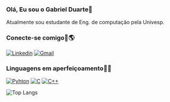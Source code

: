 ### Olá, Eu sou o Gabriel Duarte👋
Atualmente sou estudante de Eng. de computação pela Univesp.

### Conecte-se comigo🔗🌎
[![Linkedin](https://img.shields.io/badge/LinkedIn-0077B5?style=for-the-badge&logo=linkedin&logoColor=white)](https://www.linkedin.com/in/gabriel-turazzi)
[![Gmail](https://img.shields.io/badge/Gmail-D14836?style=for-the-badge&logo=gmail&logoColor=white)]()

### Linguagens em aperfeiçoamento🧩🧠
[![Pyhton](https://img.shields.io/badge/Python-3776AB?style=for-the-badge&logo=python&logoColor=white)]()
[![C](https://img.shields.io/badge/C-00599C?style=for-the-badge&logo=c&logoColor=white)]()
[![C++](https://img.shields.io/badge/C%2B%2B-00599C?style=for-the-badge&logo=c%2B%2B&logoColor=white)]()


![Top Langs](https://github-readme-stats.vercel.app/api/top-langs/?username=gabrielturazzi&layout=compact&theme=merko)
